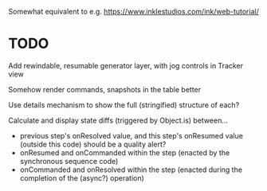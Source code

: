 Somewhat equivalent to e.g. https://www.inklestudios.com/ink/web-tutorial/

# TODO

Add rewindable, resumable generator layer, with jog controls in Tracker view

Somehow render commands, snapshots in the table better

Use details mechanism to show the full (stringified) structure of each?

Calculate and display state diffs (triggered by Object.is) between... 
* previous step's onResolved value, and this step's onResumed value (outside this code) should be a quality alert?
* onResumed and onCommanded within the step (enacted by the synchronous sequence code)
* onCommanded and onResolved within the step (enacted during the completion of the (async?) operation)
